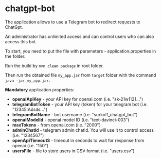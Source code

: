 # chatgpt-bot

The application allows to use a Telegram bot to redirect requests to ChatGpt.

An administrator has unlimited access and can control users who can also access this bot.

To start, you need to put the file with parameters - application.properties in the folder. 

Run the build by `mvn clean package` in root folder.

Then run the obtained file `my_app.jar` from `target` folder with the command `java -jar my_app.jar`.

**Mandatory** application properties:
- **openaiApiKey** - your API key for openai.com (i.e. "sk-21w1121...")
- **telegramBotToken** - your API key (token) for your telegram bot (i.e. "12345:Adsds...") 
- **telegramBotName** - bot username (i.e. "surkoff_chatgpt_bot")
- **openaiModelId** - openai model ID (i.e. "text-davinci-003")
- **maxTokens** - from openai.com (i.e. "2000")
- **adminChatId** - telegram admin chatId. You will use it to control access (i.e. "1234567")
- **openApiTimeoutS** - timeout in seconds to wait for response from openai (i.e. "150")
- **usersFile** - file to store users in CSV format (i.e. "users.csv")